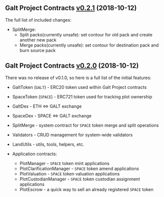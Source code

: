 ## Galt Project Contracts [v0.2.1](https://github.com/galtspace/galtproject-contracts/tree/v0.2.0) (2018-10-12)

The full list of included changes:

* SplitMerge:
  * Split packs(currently unsafe): set contour for old pack and create another new pack
  * Merge packs(currently unsafe): set contour for destination pack and burn source pack

## Galt Project Contracts [v0.2.0](https://github.com/galtspace/galtproject-contracts/tree/v0.2.0) (2018-10-12)

There was no release of v0.1.0, so here is a full list of the initial features:

* GaltToken (`GALT`) - ERC20 token used within Galt Project contracts
* SpaceToken (`SPACE`) - ERC721 token used for tracking plot ownership
* GaltDex - ETH <=> GALT exchange
* SpaceDex - SPACE <=> GALT exchange
* SplitMerge - system contract for `SPACE` token merge and split operations
* Validators - CRUD management for system-wide validators
* LandUtils - utils, tools, helpers, etc.

* Application contracts:
  * PlotManager - `SPACE` token mint applications
  * PlotClarificationManager - `SPACE` token amend applications
  * PlotValuation - `SPACE` token valuation applications
  * PlotCustodianManager - `SPACE` token custodian assignment applications
  * PlotEscrow - a quick way to sell an already registered `SPACE` token

